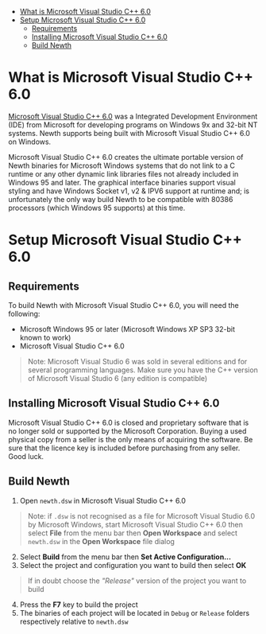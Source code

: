 <!-- TOC -->
* [What is Microsoft Visual Studio C++ 6.0](#what-is-microsoft-visual-studio-c-60)
* [Setup Microsoft Visual Studio C++ 6.0](#setup-microsoft-visual-studio-c-60)
  * [Requirements](#requirements)
  * [Installing Microsoft Visual Studio C++ 6.0](#installing-microsoft-visual-studio-c-60)
  * [Build Newth](#build-newth)
<!-- TOC -->

# What is Microsoft Visual Studio C++ 6.0

[Microsoft Visual Studio C++ 6.0](https://en.wikipedia.org/wiki/Visual_Studio#6.0_(1998)) was a 
Integrated Development Environment (IDE) from Microsoft for developing programs on Windows 9x and 32-bit NT systems. 
Newth supports being built with Microsoft Visual Studio C++ 6.0 on Windows.

Microsoft Visual Studio C++ 6.0 creates the ultimate portable version of Newth binaries for Microsoft Windows systems 
that do not link to a C runtime or any other dynamic link libraries files not already included in Windows 95 and later.
The graphical interface binaries support visual styling and have Windows Socket v1, v2 & IPV6 support at runtime and;
is unfortunately the only way build Newth to be compatible with 80386 processors (which Windows 95 supports) at this time.

# Setup Microsoft Visual Studio C++ 6.0

## Requirements

To build Newth with Microsoft Visual Studio C++ 6.0, you will need the following:

- Microsoft Windows 95 or later (Microsoft Windows XP SP3 32-bit known to work)
- Microsoft Visual Studio C++ 6.0
> Note: Microsoft Visual Studio 6 was sold in several editions and for several programming languages.
> Make sure you have the C++ version of Microsoft Visual Studio 6 (any edition is compatible)

## Installing Microsoft Visual Studio C++ 6.0

Microsoft Visual Studio C++ 6.0 is closed and proprietary software that is no longer sold or supported by the
Microsoft Corporation. Buying a used physical copy from a seller is the only means of acquiring the software.
Be sure that the licence key is included before purchasing from any seller. Good luck.

## Build Newth

1. Open `newth.dsw` in Microsoft Visual Studio C++ 6.0
> Note: if `.dsw` is not recognised as a file for Microsoft Visual Studio 6.0 by Microsoft Windows, start Microsoft Visual Studio C++ 6.0 then select **File** from the menu bar then **Open Workspace** and select `newth.dsw` in the **Open Workspace** file dialog
2. Select **Build** from the menu bar then **Set Active Configuration...**
3. Select the project and configuration you want to build then select **OK**
> If in doubt choose the *"Release"* version of the project you want to build
4. Press the **F7** key to build the project
5. The binaries of each project will be located in `Debug` or `Release` folders respectively relative to `newth.dsw`